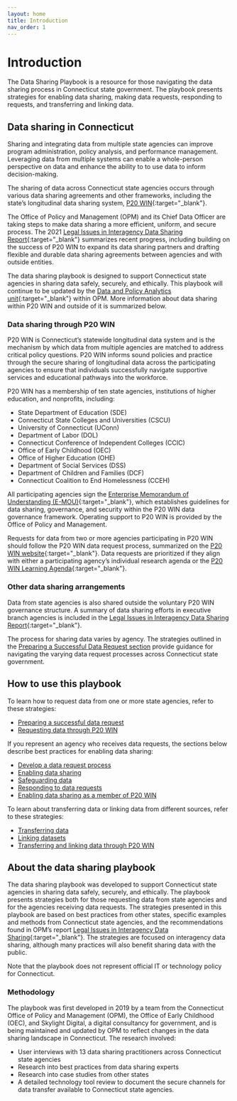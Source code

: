 ```yaml
---
layout: home
title: Introduction
nav_order: 1
---
```


# Introduction

The Data Sharing Playbook is a resource for those navigating the data sharing process in Connecticut state government. The playbook presents strategies for enabling data sharing, making data requests, responding to requests, and transferring and linking data. 

## Data sharing in Connecticut 

Sharing and integrating data from multiple state agencies can improve program administration, policy analysis, and performance management. Leveraging data from multiple systems can enable a whole-person perspective on data and enhance the ability to to use data to inform decision-making. 

The sharing of data across Connecticut state agencies occurs through various data sharing agreements and other frameworks, including the state’s longitudinal data sharing system, [P20 WIN](https://portal.ct.gov/datapolicy/P20-WIN){:target="_blank"}.

The Office of Policy and Management (OPM) and its Chief Data Officer are taking steps to make data sharing a more efficient, uniform, and secure process. The 2021 [Legal Issues in Interagency Data Sharing Report](https://portal.ct.gov/-/media/CT-Data/Legal-Issues-in-Interagency-Data-Sharing-Report-11521_merged.pdf){:target="_blank"} summarizes recent progress, including building on the success of P20 WIN to expand its data sharing partners and drafting flexible and durable data sharing agreements between agencies and with outside entities. 

The data sharing playbook is designed to support Connecticut state agencies in sharing data safely, securely, and ethically. This playbook will continue to be updated by the [Data and Policy Analytics unit](https://portal.ct.gov/datapolicy/){:target="_blank"} within OPM. More information about data sharing within P20 WIN and outside of it is summarized below. 

### Data sharing through P20 WIN 

P20 WIN is Connecticut’s statewide longitudinal data system and is the mechanism by which data from multiple agencies are matched to address critical policy questions. P20 WIN informs sound policies and practice through the secure sharing of longitudinal data across the participating agencies to ensure that individuals successfully navigate supportive services and educational pathways into the workforce.

P20 WIN has a membership of ten state agencies, institutions of higher education, and nonprofits, including:

 * State Department of Education (SDE)
 * Connecticut State Colleges and Universities (CSCU)
 * University of Connecticut (UConn)
 * Department of Labor (DOL)
 * Connecticut Conference of Independent Colleges (CCIC)
 * Office of Early Childhood (OEC)
 * Office of Higher Education (OHE)
 * Department of Social Services (DSS)
 * Department of Children and Families (DCF)
 * Connecticut Coalition to End Homelessness (CCEH)

All participating agencies sign the [Enterprise Memorandum of Understanding (E-MOU)](https://portal.ct.gov/-/media/OPM/P20Win/NEW-Governance-Agreements/P20WIN-EMOU-SignedParticipatingAgencies-09092021.pdf){:target="_blank"}, which establishes guidelines for data sharing, governance, and security within the P20 WIN data governance framework. Operating support to P20 WIN is provided by the Office of Policy and Management.

Requests for data from two or more agencies participating in P20 WIN should follow the P20 WIN data request process, summarized on the [P20 WIN website](https://portal.ct.gov/datapolicy/Knowledge-Base/Articles/Request-Data){:target="_blank"}. Data requests are prioritized if they align with either a participating agency’s individual research agenda or the [P20 WIN Learning Agenda](https://portal.ct.gov/datapolicy/Knowledge-Base/Articles/Learning-Agenda){:target="_blank"}.

### Other data sharing arrangements 

Data from state agencies is also shared outside the voluntary P20 WIN governance structure. A summary of data sharing efforts in executive branch agencies is included in the [Legal Issues in Interagency Data Sharing Report](https://portal.ct.gov/-/media/CT-Data/PA-19153-Legal-Issues-in-Interagency-Data-Sharing-Report-11520.pdf){:target="_blank"}. 

The process for sharing data varies by agency. The strategies outlined in the [Preparing a Successful Data Request section](https://ctopendata.github.io/data-sharing-playbook/preparing-a-successful-data-request/) provide guidance for navigating the varying data request processes across Connecticut state government. 

## How to use this playbook

To learn how to request data from one or more state agencies, refer to these strategies:
 * [Preparing a successful data request](/data-sharing-playbook/preparing-a-successful-data-request/)
 * [Requesting data through P20 WIN](/data-sharing-playbook/preparing-a-successful-data-request.html#requesting-data-through-p20-win)

If you represent an agency who receives data requests, the sections below describe best practices for enabling data sharing:
 * [Develop a data request process](/data-sharing-playbook/enabling-data-sharing.html#develop-a-data-request-process)
 * [Enabling data sharing](/data-sharing-playbook/enabling-data-sharing/)
 * [Safeguarding data](/data-sharing-playbook/safeguarding-data/)
 * [Responding to data requests](/data-sharing-playbook/responding-to-data-requests/)
 * [Enabling data sharing as a member of P20 WIN](/data-sharing-playbook/enabling-data-sharing.html#enabling-data-sharing-as-a-member-of-p20-win)

To learn about transferring data or linking data from different sources, refer to these strategies:
 * [Transferring data](/data-sharing-playbook/transferring-data/)
 * [Linking datasets](/data-sharing-playbook/linking-datasests/)
 * [Transferring and linking data through P20 WIN](/data-sharing-playbook/linking-datasests.html#transferring-and-linking-data-in-p20-win)

## About the data sharing playbook

The data sharing playbook was developed to support Connecticut state agencies in sharing data safely, securely, and ethically. The playbook presents strategies both for those requesting data from state agencies and for the agencies receiving data requests. 
The strategies presented in this playbook are based on best practices from other states, specific examples and methods from Connecticut state agencies, and the recommendations found in OPM’s report [Legal Issues in Interagency Data Sharing](https://portal.ct.gov/-/media/CT-Data/PA-19153-Legal-Issues-in-Interagency-Data-Sharing-Report-11520.pdf){:target="_blank"}. The strategies are focused on interagency data sharing, although many practices will also benefit sharing data with the public.

Note that the playbook does not represent official IT or technology policy for Connecticut. 

### Methodology

The playbook was first developed in 2019 by a team from the Connecticut Office of Policy and Management (OPM), the Office of Early Childhood (OEC), and Skylight Digital, a digital consultancy for government, and is being maintained and updated by OPM to reflect changes in the data sharing landscape in Connecticut. 
The research involved:

* User interviews with 13 data sharing practitioners across Connecticut state agencies
* Research into best practices from data sharing experts
* Research into case studies from other states
* A detailed technology tool review to document the secure channels for data transfer available to Connecticut state agencies.
